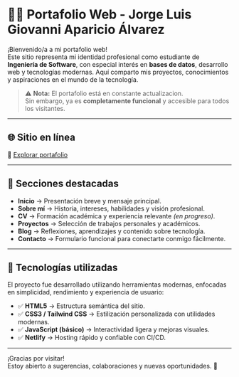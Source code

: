 # 🧑‍💻 Portafolio Web - Jorge Luis Giovanni Aparicio Álvarez

¡Bienvenido/a a mi portafolio web!  
Este sitio representa mi identidad profesional como estudiante de **Ingeniería de Software**, con especial interés en **bases de datos**, desarrollo web y tecnologías modernas. Aquí comparto mis proyectos, conocimientos y aspiraciones en el mundo de la tecnología.

> ⚠️ **Nota:** El portafolio está en constante actualizacion.  
> Sin embargo, ya es **completamente funcional** y accesible para todos los visitantes.

---

## 🌐 Sitio en línea

🚀 [Explorar portafolio](https://portafolio-jorge-aparicio-alvarez.netlify.app)

---

## 📌 Secciones destacadas

- **Inicio** → Presentación breve y mensaje principal.
- **Sobre mí** → Historia, intereses, habilidades y visión profesional.
- **CV** → Formación académica y experiencia relevante *(en progreso)*.
- **Proyectos** → Selección de trabajos personales y académicos.
- **Blog** → Reflexiones, aprendizajes y contenido sobre tecnología.
- **Contacto** → Formulario funcional para conectarte conmigo fácilmente.

---

## 🧠 Tecnologías utilizadas

El proyecto fue desarrollado utilizando herramientas modernas, enfocadas en simplicidad, rendimiento y experiencia de usuario:

- ✅ **HTML5** → Estructura semántica del sitio.
- ✅ **CSS3 / Tailwind CSS** → Estilización personalizada con utilidades modernas.
- ✅ **JavaScript (básico)** → Interactividad ligera y mejoras visuales.
- ✅ **Netlify** → Hosting rápido y confiable con CI/CD.

---

¡Gracias por visitar!  
Estoy abierto a sugerencias, colaboraciones y nuevas oportunidades. 🚀
